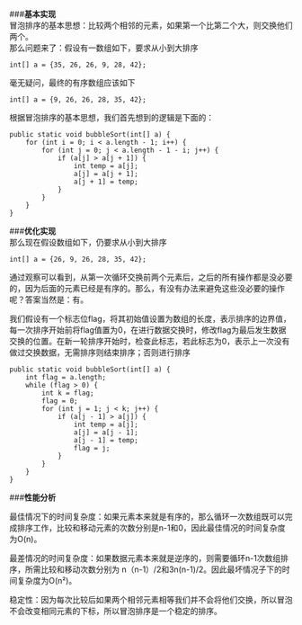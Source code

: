 ###**基本实现**​  
冒泡排序的基本思想：比较两个相邻的元素，如果第一个比第二个大，则交换他们两个。  
那么问题来了：假设有一数组如下，要求从小到大排序  
```java_holder_method_tree
int[] a = {35, 26, 26, 9, 28, 42};  
```
毫无疑问，最终的有序数组应该如下  
```java_holder_method_tree
int[] a = {9, 26, 26, 28, 35, 42};  
```
根据冒泡排序的基本思想，我们首先想到的逻辑是下面的：
```java_holder_method_tree
public static void bubbleSort(int[] a) {
    for (int i = 0; i < a.length - 1; i++) {
        for (int j = 0; j < a.length - 1 - i; j++) {
            if (a[j] > a[j + 1]) {
                int temp = a[j];
                a[j] = a[j + 1];
                a[j + 1] = temp;
            }
        }
    }
}
```
###**优化实现**​  
那么现在假设数组如下，仍要求从小到大排序
```java_holder_method_tree
int[] a = {26, 9, 26, 28, 35, 42};
```
通过观察可以看到，从第一次循环交换前两个元素后，之后的所有操作都是没必要的，因为后面的元素已经是有序的。那么，有没有办法来避免这些没必要的操作呢？答案当然是：有。

我们假设有一个标志位flag，将其初始值设置为数组的长度，表示排序的边界值，每一次排序开始前将flag值置为0，在进行数据交换时，修改flag为最后发生数据交换的位置。在新一轮排序开始时，检查此标志，若此标志为0，表示上一次没有做过交换数据，无需排序则结束排序；否则进行排序
```java_holder_method_tree
public static void bubbleSort(int[] a) {
    int flag = a.length;
    while (flag > 0) {
        int k = flag;
        flag = 0;
        for (int j = 1; j < k; j++) {
            if (a[j - 1] > a[j]) {
                int temp = a[j];
                a[j] = a[j - 1];
                a[j - 1] = temp;
                flag = j;
            }
        }
    }
}
```
###**性能分析**  

最佳情况下的时间复杂度：如果元素本来就是有序的，那么循环一次数组既可以完成排序工作，比较和移动元素的次数分别是n-1和0，因此最佳情况的时间复杂度为O(n)。

最差情况的时间复杂度：如果数据元素本来就是逆序的，则需要循环n-1次数组排序，所需比较和移动次数分别为 n（n-1）/2和3n(n-1)/2。因此最坏情况子下的时间复杂度为O(n²)。

稳定性：因为每次比较后如果两个相邻元素相等我们并不会将他们交换，所以冒泡不会改变相同元素的下标，所以冒泡排序是一个稳定的排序。

